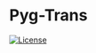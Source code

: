# Pyg-Trans

[![License](https://img.shields.io/badge/License-BSD%203--Clause-blue.svg)](https://opensource.org/licenses/BSD-3-Clause)
